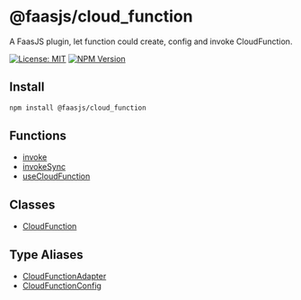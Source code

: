 # @faasjs/cloud_function

A FaasJS plugin, let function could create, config and invoke CloudFunction.

[![License: MIT](https://img.shields.io/npm/l/@faasjs/cloud_function.svg)](https://github.com/faasjs/faasjs/blob/main/packages/cloud_function/LICENSE)
[![NPM Version](https://img.shields.io/npm/v/@faasjs/cloud_function.svg)](https://www.npmjs.com/package/@faasjs/cloud_function)

## Install

```sh
npm install @faasjs/cloud_function
```

## Functions

- [invoke](functions/invoke.md)
- [invokeSync](functions/invokeSync.md)
- [useCloudFunction](functions/useCloudFunction.md)

## Classes

- [CloudFunction](classes/CloudFunction.md)

## Type Aliases

- [CloudFunctionAdapter](type-aliases/CloudFunctionAdapter.md)
- [CloudFunctionConfig](type-aliases/CloudFunctionConfig.md)
